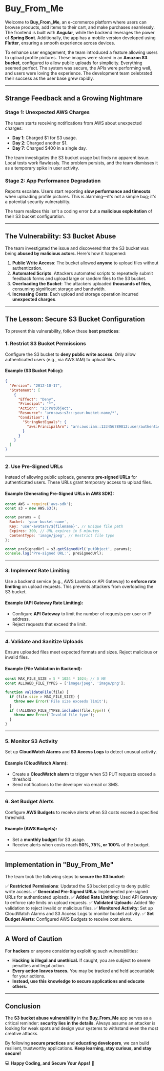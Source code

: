 # Buy_From_Me

Welcome to **Buy_From_Me**, an e-commerce platform where users can browse products, add items to their cart, and make purchases seamlessly. The frontend is built with **Angular**, while the backend leverages the power of **Spring Boot**. Additionally, the app has a mobile version developed using **Flutter**, ensuring a smooth experience across devices.

To enhance user engagement, the team introduced a feature allowing users to upload profile pictures. These images were stored in an **Amazon S3 bucket**, configured to allow public uploads for simplicity. Everything seemed perfect. The system was secure, the APIs were performing well, and users were loving the experience. The development team celebrated their success as the user base grew rapidly.

---

## Strange Feedback and a Growing Nightmare

### Stage 1: Unexpected AWS Charges
The team starts receiving notifications from AWS about unexpected charges:

- **Day 1**: Charged $1 for S3 usage.
- **Day 2**: Charged another $1.
- **Day 7**: Charged $400 in a single day.

The team investigates the S3 bucket usage but finds no apparent issue. Local tests work flawlessly. The problem persists, and the team dismisses it as a temporary spike in user activity.

### Stage 2: App Performance Degradation
Reports escalate. Users start reporting **slow performance and timeouts** when uploading profile pictures. This is alarming—it's not a simple bug; it's a potential security vulnerability.

The team realizes this isn't a coding error but a **malicious exploitation** of their S3 bucket configuration.

---

## The Vulnerability: S3 Bucket Abuse
The team investigated the issue and discovered that the S3 bucket was being **abused by malicious actors**. Here's how it happened:

1. **Public Write Access**: The bucket allowed **anyone** to upload files without authentication.
2. **Automated Scripts**: Attackers automated scripts to repeatedly submit feedback forms and upload large or random files to the S3 bucket.
3. **Overloading the Bucket**: The attackers uploaded **thousands of files**, consuming significant storage and bandwidth.
4. **Increasing Costs**: Each upload and storage operation incurred **unexpected charges**.

---

## The Lesson: Secure S3 Bucket Configuration
To prevent this vulnerability, follow these **best practices**:

### 1. Restrict S3 Bucket Permissions
Configure the S3 bucket to **deny public write access**. Only allow authenticated users (e.g., via AWS IAM) to upload files.

#### Example (S3 Bucket Policy):
```json
{
  "Version": "2012-10-17",
  "Statement": [
    {
      "Effect": "Deny",
      "Principal": "*",
      "Action": "s3:PutObject",
      "Resource": "arn:aws:s3:::your-bucket-name/*",
      "Condition": {
        "StringNotEquals": {
          "aws:PrincipalArn": "arn:aws:iam::123456789012:user/authenticated-user"
        }
      }
    }
  ]
}
```

---

### 2. Use Pre-Signed URLs
Instead of allowing public uploads, generate **pre-signed URLs** for authenticated users. These URLs grant temporary access to upload files.

#### Example (Generating Pre-Signed URLs in AWS SDK):
```javascript
const AWS = require('aws-sdk');
const s3 = new AWS.S3();

const params = {
  Bucket: 'your-bucket-name',
  Key: 'user-avatars/${filename}', // Unique file path
  Expires: 300, // URL expires in 5 minutes
  ContentType: 'image/jpeg', // Restrict file type
};

const preSignedUrl = s3.getSignedUrl('putObject', params);
console.log('Pre-signed URL:', preSignedUrl);
```

---

### 3. Implement Rate Limiting
Use a backend service (e.g., AWS Lambda or API Gateway) to **enforce rate limiting** on upload requests. This prevents attackers from overloading the S3 bucket.

#### Example (API Gateway Rate Limiting):
- Configure **API Gateway** to limit the number of requests per user or IP address.
- Reject requests that exceed the limit.

---

### 4. Validate and Sanitize Uploads
Ensure uploaded files meet expected formats and sizes. Reject malicious or invalid files.

#### Example (File Validation in Backend):
```javascript
const MAX_FILE_SIZE = 5 * 1024 * 1024; // 5 MB
const ALLOWED_FILE_TYPES = ['image/jpeg', 'image/png'];

function validateFile(file) {
  if (file.size > MAX_FILE_SIZE) {
    throw new Error('File size exceeds limit');
  }
  if (!ALLOWED_FILE_TYPES.includes(file.type)) {
    throw new Error('Invalid file type');
  }
}
```

---

### 5. Monitor S3 Activity
Set up **CloudWatch Alarms** and **S3 Access Logs** to detect unusual activity.

#### Example (CloudWatch Alarm):
- Create a **CloudWatch alarm** to trigger when S3 PUT requests exceed a threshold.
- Send notifications to the developer via email or SMS.

---

### 6. Set Budget Alerts
Configure **AWS Budgets** to receive alerts when S3 costs exceed a specified threshold.

#### Example (AWS Budgets):
- Set a **monthly budget** for S3 usage.
- Receive alerts when costs reach **50%, 75%, or 100%** of the budget.

---

## Implementation in "Buy_From_Me"
The team took the following steps to **secure the S3 bucket**:

✅ **Restricted Permissions**: Updated the S3 bucket policy to deny public write access.
✅ **Generated Pre-Signed URLs**: Implemented pre-signed URLs for authenticated uploads.
✅ **Added Rate Limiting**: Used API Gateway to enforce rate limits on upload requests.
✅ **Validated Uploads**: Added file validation to reject invalid or malicious files.
✅ **Monitored Activity**: Set up CloudWatch Alarms and S3 Access Logs to monitor bucket activity.
✅ **Set Budget Alerts**: Configured AWS Budgets to receive cost alerts.

---

## A Word of Caution
For **hackers** or anyone considering exploiting such vulnerabilities:

- **Hacking is illegal and unethical.** If caught, you are subject to severe penalties and legal action.
- **Every action leaves traces.** You may be tracked and held accountable for your actions.
- **Instead, use this knowledge to secure applications and educate others.**

---

## Conclusion
The **S3 bucket abuse vulnerability** in the **Buy_From_Me** app serves as a critical reminder: **security lies in the details**. Always assume an attacker is looking for weak spots and design your systems to withstand even the most creative attacks.

By following **secure practices** and **educating developers**, we can build resilient, trustworthy applications. **Keep learning, stay curious, and stay secure!**

💻 **Happy Coding, and Secure Your Apps!** 🔐

